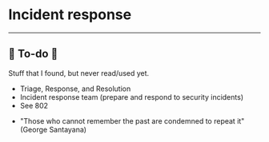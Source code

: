 # Incident response

<hr class="sep-both">

## 👻 To-do 👻

Stuff that I found, but never read/used yet.

<div class="row row-cols-md-2"><div>

* Triage, Response, and Resolution
* Incident response team (prepare and respond to security incidents)
* See 802
</div><div>

* "Those who cannot remember the past are condemned to repeat it" (George Santayana)
</div></div>